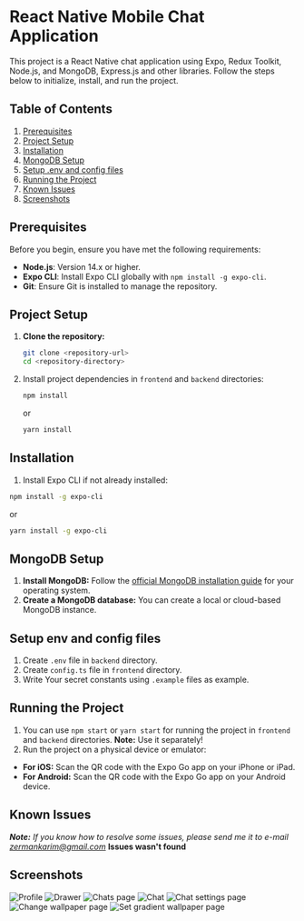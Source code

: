 # React Native Mobile Chat Application

This project is a React Native chat application using Expo, Redux Toolkit, Node.js, and MongoDB, Express.js and other libraries. 
Follow the steps below to initialize, install, and run the project.

## Table of Contents

1. [Prerequisites](#prerequisites)
2. [Project Setup](#project-setup)
3. [Installation](#installation)
4. [MongoDB Setup](#mongodb-setup)
5. [Setup .env and config files](#setup-env-and-config-files)
6. [Running the Project](#running-the-project)
7. [Known Issues](#known-issues)
8. [Screenshots](#screenshots)

## Prerequisites

Before you begin, ensure you have met the following requirements:

- **Node.js**: Version 14.x or higher.
- **Expo CLI**: Install Expo CLI globally with `npm install -g expo-cli`.
- **Git**: Ensure Git is installed to manage the repository.

## Project Setup

1. **Clone the repository:**

   ```bash
   git clone <repository-url>
   cd <repository-directory>
   ```
2. Install project dependencies in `frontend` and `backend` directories:
    ```bash
   npm install
   ```
    or
    ```bash
   yarn install
   ```

## Installation

1. Install Expo CLI if not already installed:
 ```bash
 npm install -g expo-cli
 ```
or
```bash
yarn install -g expo-cli
```

## MongoDB Setup
1. **Install MongoDB:** Follow the [official MongoDB installation guide](https://www.mongodb.com/docs/manual/installation/) for your operating system.
2. **Create a MongoDB database:** You can create a local or cloud-based MongoDB instance.

## Setup env and config files
1. Create `.env` file in `backend` directory.
2. Create `config.ts` file in `frontend` directory.
3. Write Your secret constants using `.example` files as example.

## Running the Project
1. You can use ```npm start``` or ```yarn start``` for running the project in `frontend` and `backend` directories.
**Note:** Use it separately!
2. Run the project on a physical device or emulator:
- **For iOS:** Scan the QR code with the Expo Go app on your iPhone or iPad.
- **For Android:** Scan the QR code with the Expo Go app on your Android device.

## Known Issues
***Note:** If you know how to resolve some issues, please send me it to e-mail [zermankarim@gmail.com](zermankarim@gmail.com)*
**Issues wasn't found**

## Screenshots
![Profile](https://private-user-images.githubusercontent.com/100965013/356807080-8eb60305-19c8-40bc-95b5-5af5ebc84d8f.jpg?jwt=eyJhbGciOiJIUzI1NiIsInR5cCI6IkpXVCJ9.eyJpc3MiOiJnaXRodWIuY29tIiwiYXVkIjoicmF3LmdpdGh1YnVzZXJjb250ZW50LmNvbSIsImtleSI6ImtleTUiLCJleHAiOjE3MjMyODc5NjEsIm5iZiI6MTcyMzI4NzY2MSwicGF0aCI6Ii8xMDA5NjUwMTMvMzU2ODA3MDgwLThlYjYwMzA1LTE5YzgtNDBiYy05NWI1LTVhZjVlYmM4NGQ4Zi5qcGc_WC1BbXotQWxnb3JpdGhtPUFXUzQtSE1BQy1TSEEyNTYmWC1BbXotQ3JlZGVudGlhbD1BS0lBVkNPRFlMU0E1M1BRSzRaQSUyRjIwMjQwODEwJTJGdXMtZWFzdC0xJTJGczMlMkZhd3M0X3JlcXVlc3QmWC1BbXotRGF0ZT0yMDI0MDgxMFQxMTAxMDFaJlgtQW16LUV4cGlyZXM9MzAwJlgtQW16LVNpZ25hdHVyZT0yMGJhMjViMTU5NDk2ZDA5M2FlYzEwZjEzMmUzZGMxMDU4NDdhYWE5NmEwZGNjZTcyNjdlNmM2NTlmNThkMDRjJlgtQW16LVNpZ25lZEhlYWRlcnM9aG9zdCZhY3Rvcl9pZD0wJmtleV9pZD0wJnJlcG9faWQ9MCJ9.Zo_1H9j69TCwyNEwCd6jHv8CLyPUSabZi25K64dHGiw)
![Drawer](https://private-user-images.githubusercontent.com/100965013/356807077-3d19d756-eb49-454b-b808-e3d3a7606e89.jpg?jwt=eyJhbGciOiJIUzI1NiIsInR5cCI6IkpXVCJ9.eyJpc3MiOiJnaXRodWIuY29tIiwiYXVkIjoicmF3LmdpdGh1YnVzZXJjb250ZW50LmNvbSIsImtleSI6ImtleTUiLCJleHAiOjE3MjMyODc5NjEsIm5iZiI6MTcyMzI4NzY2MSwicGF0aCI6Ii8xMDA5NjUwMTMvMzU2ODA3MDc3LTNkMTlkNzU2LWViNDktNDU0Yi1iODA4LWUzZDNhNzYwNmU4OS5qcGc_WC1BbXotQWxnb3JpdGhtPUFXUzQtSE1BQy1TSEEyNTYmWC1BbXotQ3JlZGVudGlhbD1BS0lBVkNPRFlMU0E1M1BRSzRaQSUyRjIwMjQwODEwJTJGdXMtZWFzdC0xJTJGczMlMkZhd3M0X3JlcXVlc3QmWC1BbXotRGF0ZT0yMDI0MDgxMFQxMTAxMDFaJlgtQW16LUV4cGlyZXM9MzAwJlgtQW16LVNpZ25hdHVyZT1iYTMwZDc4MDliNDhjYmI4YzhhYTk4YWZjNzYxODdlZGUxMDkwZWMyNDdlYTcyYmQ1NDBiYzk2MzAyNWRiZjVhJlgtQW16LVNpZ25lZEhlYWRlcnM9aG9zdCZhY3Rvcl9pZD0wJmtleV9pZD0wJnJlcG9faWQ9MCJ9.zaXzI0TBF9Ng7DG1G47J--i9s5NeS7Pw5BnTpQvBxgI)
![Chats page](https://private-user-images.githubusercontent.com/100965013/356807074-39c9f69a-312f-4087-86b9-c009d510274d.jpg?jwt=eyJhbGciOiJIUzI1NiIsInR5cCI6IkpXVCJ9.eyJpc3MiOiJnaXRodWIuY29tIiwiYXVkIjoicmF3LmdpdGh1YnVzZXJjb250ZW50LmNvbSIsImtleSI6ImtleTUiLCJleHAiOjE3MjMyODc5NjEsIm5iZiI6MTcyMzI4NzY2MSwicGF0aCI6Ii8xMDA5NjUwMTMvMzU2ODA3MDc0LTM5YzlmNjlhLTMxMmYtNDA4Ny04NmI5LWMwMDlkNTEwMjc0ZC5qcGc_WC1BbXotQWxnb3JpdGhtPUFXUzQtSE1BQy1TSEEyNTYmWC1BbXotQ3JlZGVudGlhbD1BS0lBVkNPRFlMU0E1M1BRSzRaQSUyRjIwMjQwODEwJTJGdXMtZWFzdC0xJTJGczMlMkZhd3M0X3JlcXVlc3QmWC1BbXotRGF0ZT0yMDI0MDgxMFQxMTAxMDFaJlgtQW16LUV4cGlyZXM9MzAwJlgtQW16LVNpZ25hdHVyZT0yNWVkMGY5NTc5ZjE4NDcxZDEyZTNhZmExNTU1MGJjNDgwM2Y4MjM3ZGU4YzYwNjk5YTdkMDQwNWM5MWJlMjFkJlgtQW16LVNpZ25lZEhlYWRlcnM9aG9zdCZhY3Rvcl9pZD0wJmtleV9pZD0wJnJlcG9faWQ9MCJ9.WMh0C-zwIfe2YBLMgZ7dE45752tiNMD75NFXIGSnJY0)
![Chat](https://private-user-images.githubusercontent.com/100965013/356807076-7afeb82e-67b7-4d05-b746-94a0279d777c.jpg?jwt=eyJhbGciOiJIUzI1NiIsInR5cCI6IkpXVCJ9.eyJpc3MiOiJnaXRodWIuY29tIiwiYXVkIjoicmF3LmdpdGh1YnVzZXJjb250ZW50LmNvbSIsImtleSI6ImtleTUiLCJleHAiOjE3MjMyODc5NjEsIm5iZiI6MTcyMzI4NzY2MSwicGF0aCI6Ii8xMDA5NjUwMTMvMzU2ODA3MDc2LTdhZmViODJlLTY3YjctNGQwNS1iNzQ2LTk0YTAyNzlkNzc3Yy5qcGc_WC1BbXotQWxnb3JpdGhtPUFXUzQtSE1BQy1TSEEyNTYmWC1BbXotQ3JlZGVudGlhbD1BS0lBVkNPRFlMU0E1M1BRSzRaQSUyRjIwMjQwODEwJTJGdXMtZWFzdC0xJTJGczMlMkZhd3M0X3JlcXVlc3QmWC1BbXotRGF0ZT0yMDI0MDgxMFQxMTAxMDFaJlgtQW16LUV4cGlyZXM9MzAwJlgtQW16LVNpZ25hdHVyZT02MGI5NjQyZDFhMmIwZGMwN2YyOGRhZDhhZmExNDEzYjAzZWRlYTllYWYwYzFiMjBhNWVhZDg4ZDcxOTU5OWUyJlgtQW16LVNpZ25lZEhlYWRlcnM9aG9zdCZhY3Rvcl9pZD0wJmtleV9pZD0wJnJlcG9faWQ9MCJ9.PLOvAa568YfFOV6MeNkCJyNAG21ScQQpSzzv9mlaLoc)
![Chat settings page](https://private-user-images.githubusercontent.com/100965013/356807079-0f9b2091-7c9d-4c18-baaf-8592201b061a.jpg?jwt=eyJhbGciOiJIUzI1NiIsInR5cCI6IkpXVCJ9.eyJpc3MiOiJnaXRodWIuY29tIiwiYXVkIjoicmF3LmdpdGh1YnVzZXJjb250ZW50LmNvbSIsImtleSI6ImtleTUiLCJleHAiOjE3MjMyODc5NjEsIm5iZiI6MTcyMzI4NzY2MSwicGF0aCI6Ii8xMDA5NjUwMTMvMzU2ODA3MDc5LTBmOWIyMDkxLTdjOWQtNGMxOC1iYWFmLTg1OTIyMDFiMDYxYS5qcGc_WC1BbXotQWxnb3JpdGhtPUFXUzQtSE1BQy1TSEEyNTYmWC1BbXotQ3JlZGVudGlhbD1BS0lBVkNPRFlMU0E1M1BRSzRaQSUyRjIwMjQwODEwJTJGdXMtZWFzdC0xJTJGczMlMkZhd3M0X3JlcXVlc3QmWC1BbXotRGF0ZT0yMDI0MDgxMFQxMTAxMDFaJlgtQW16LUV4cGlyZXM9MzAwJlgtQW16LVNpZ25hdHVyZT00ZDdkMTc3NWQ2OTZiOTM5NWNiNTE1N2MzNjM4NWE5ZDhiMDBmMDRiZGFlMmFkNzUwNDFiMWVmMmNmYmIwM2FiJlgtQW16LVNpZ25lZEhlYWRlcnM9aG9zdCZhY3Rvcl9pZD0wJmtleV9pZD0wJnJlcG9faWQ9MCJ9.WgQvAEu_16ijfAlHLXBF5-uT_Ghcgx0RX7kulTsuJHM)
![Change wallpaper page](https://private-user-images.githubusercontent.com/100965013/356807073-2a6091be-38f9-42f1-ba27-499d36b329ae.jpg?jwt=eyJhbGciOiJIUzI1NiIsInR5cCI6IkpXVCJ9.eyJpc3MiOiJnaXRodWIuY29tIiwiYXVkIjoicmF3LmdpdGh1YnVzZXJjb250ZW50LmNvbSIsImtleSI6ImtleTUiLCJleHAiOjE3MjMyODc5NjEsIm5iZiI6MTcyMzI4NzY2MSwicGF0aCI6Ii8xMDA5NjUwMTMvMzU2ODA3MDczLTJhNjA5MWJlLTM4ZjktNDJmMS1iYTI3LTQ5OWQzNmIzMjlhZS5qcGc_WC1BbXotQWxnb3JpdGhtPUFXUzQtSE1BQy1TSEEyNTYmWC1BbXotQ3JlZGVudGlhbD1BS0lBVkNPRFlMU0E1M1BRSzRaQSUyRjIwMjQwODEwJTJGdXMtZWFzdC0xJTJGczMlMkZhd3M0X3JlcXVlc3QmWC1BbXotRGF0ZT0yMDI0MDgxMFQxMTAxMDFaJlgtQW16LUV4cGlyZXM9MzAwJlgtQW16LVNpZ25hdHVyZT0zODkwZjNmZGU4NjA5NDI2ZTk3OWFhM2E2NjZiODgwMjEyOTY4MTQ1MDNiYzZlYjY1MDY0MGRhMDM2MjY2OWJiJlgtQW16LVNpZ25lZEhlYWRlcnM9aG9zdCZhY3Rvcl9pZD0wJmtleV9pZD0wJnJlcG9faWQ9MCJ9.FESRT4vbdNhpLRbYBGl_2QVmr-GtM3g0vRy_L_3q0OA)
![Set gradient wallpaper page](https://private-user-images.githubusercontent.com/100965013/356807072-1d93a669-60b7-4a44-8187-2aab006ce06c.jpg?jwt=eyJhbGciOiJIUzI1NiIsInR5cCI6IkpXVCJ9.eyJpc3MiOiJnaXRodWIuY29tIiwiYXVkIjoicmF3LmdpdGh1YnVzZXJjb250ZW50LmNvbSIsImtleSI6ImtleTUiLCJleHAiOjE3MjMyODc5NjEsIm5iZiI6MTcyMzI4NzY2MSwicGF0aCI6Ii8xMDA5NjUwMTMvMzU2ODA3MDcyLTFkOTNhNjY5LTYwYjctNGE0NC04MTg3LTJhYWIwMDZjZTA2Yy5qcGc_WC1BbXotQWxnb3JpdGhtPUFXUzQtSE1BQy1TSEEyNTYmWC1BbXotQ3JlZGVudGlhbD1BS0lBVkNPRFlMU0E1M1BRSzRaQSUyRjIwMjQwODEwJTJGdXMtZWFzdC0xJTJGczMlMkZhd3M0X3JlcXVlc3QmWC1BbXotRGF0ZT0yMDI0MDgxMFQxMTAxMDFaJlgtQW16LUV4cGlyZXM9MzAwJlgtQW16LVNpZ25hdHVyZT0yZmVkNGRiZWM1ODE5YzI4MjQ0OGYxMWYwYjhiZWVlMGQ2ZTk4ZTBiZDllZTY0Y2IyNzZmNzlmODRjMjUxZDFjJlgtQW16LVNpZ25lZEhlYWRlcnM9aG9zdCZhY3Rvcl9pZD0wJmtleV9pZD0wJnJlcG9faWQ9MCJ9.dqxWF85p4ueAB2R77U_pL18cN7MdNlgMKu997tJb_tI)
